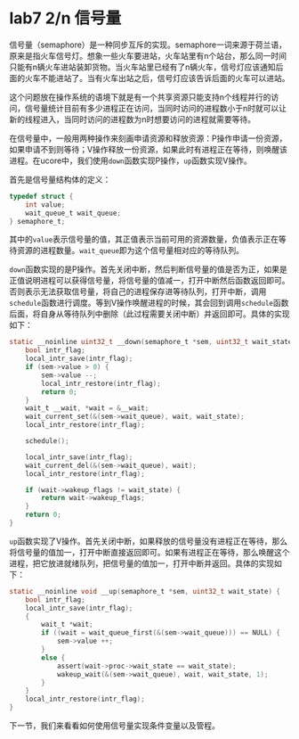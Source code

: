 # lab7 2/n 信号量

信号量（semaphore）是一种同步互斥的实现。semaphore一词来源于荷兰语，原来是指火车信号灯。想象一些火车要进站，火车站里有n个站台，那么同一时间只能有n辆火车进站装卸货物。当火车站里已经有了n辆火车，信号灯应该通知后面的火车不能进站了。当有火车出站之后，信号灯应该告诉后面的火车可以进站。

这个问题放在操作系统的语境下就是有一个共享资源只能支持n个线程并行的访问，信号量统计目前有多少进程正在访问，当同时访问的进程数小于n时就可以让新的线程进入，当同时访问的进程数为n时想要访问的进程就需要等待。

在信号量中，一般用两种操作来刻画申请资源和释放资源：P操作申请一份资源，如果申请不到则等待；V操作释放一份资源，如果此时有进程正在等待，则唤醒该进程。在ucore中，我们使用`down`函数实现P操作，`up`函数实现V操作。

首先是信号量结构体的定义：

```c
typedef struct {
    int value;
    wait_queue_t wait_queue;
} semaphore_t;
```

其中的`value`表示信号量的值，其正值表示当前可用的资源数量，负值表示正在等待资源的进程数量。`wait_queue`即为这个信号量相对应的等待队列。

`down`函数实现的是P操作。首先关闭中断，然后判断信号量的值是否为正，如果是正值说明进程可以获得信号量，将信号量的值减一，打开中断然后函数返回即可。否则表示无法获取信号量，将自己的进程保存进等待队列，打开中断，调用`schedule`函数进行调度。等到V操作唤醒进程的时候，其会回到调用`schedule`函数后面，将自身从等待队列中删除（此过程需要关闭中断）并返回即可。具体的实现如下：

```c
static __noinline uint32_t __down(semaphore_t *sem, uint32_t wait_state) {
    bool intr_flag;
    local_intr_save(intr_flag);
    if (sem->value > 0) {
        sem->value --;
        local_intr_restore(intr_flag);
        return 0;
    }
    wait_t __wait, *wait = &__wait;
    wait_current_set(&(sem->wait_queue), wait, wait_state);
    local_intr_restore(intr_flag);

    schedule();

    local_intr_save(intr_flag);
    wait_current_del(&(sem->wait_queue), wait);
    local_intr_restore(intr_flag);

    if (wait->wakeup_flags != wait_state) {
        return wait->wakeup_flags;
    }
    return 0;
}
```

`up`函数实现了V操作。首先关闭中断，如果释放的信号量没有进程正在等待，那么将信号量的值加一，打开中断直接返回即可。如果有进程正在等待，那么唤醒这个进程，把它放进就绪队列，把信号量的值加一，打开中断并返回。具体的实现如下：

```c
static __noinline void __up(semaphore_t *sem, uint32_t wait_state) {
    bool intr_flag;
    local_intr_save(intr_flag);
    {
        wait_t *wait;
        if ((wait = wait_queue_first(&(sem->wait_queue))) == NULL) {
            sem->value ++;
        }
        else {
            assert(wait->proc->wait_state == wait_state);
            wakeup_wait(&(sem->wait_queue), wait, wait_state, 1);
        }
    }
    local_intr_restore(intr_flag);
}
```

下一节，我们来看看如何使用信号量实现条件变量以及管程。